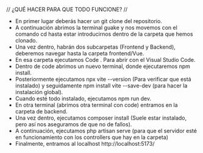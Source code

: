 // ¿QUÉ HACER PARA QUE TODO FUNCIONE? //

- En primer lugar deberás hacer un git clone del repositorio.
- A continuación abrimos la terminal guake y nos movemos con el comando cd hasta estar introducirnos dentro de la carpeta que hemos clonado.
- Una vez dentro, habrán dos subcarpetas (Frontend y Backend), deberemos navegar hasta la carpeta frontend/Vue.
- En esa carpeta ejecutamos Code . Para abrir con el Visual Studio Code.
- Dentro de code abrimos un nuevo terminal, donde ejecutaremos npm install.
- Posteriormente ejecutamos npx vite --version (Para verificar que está instalado) y seguidamente npm install vite --save-dev (para hacer la instalación global).
- Cuando esté todo instalado, ejecutamos npm run dev.
- En otra terminal (abrimos otra terminal con code) entramos en la carpeta de backend.
- Una vez dentro, ejecutamos composer install (Suele estar instalado, pero así nos aseguramos de que no de fallos).
- A continuación, ejecutamos php artisan serve (para que el servidor esté en funcionamiento con los controllers que hay en la carpeta)
- Finalmente, entramos al localhost http://localhost:5173/
